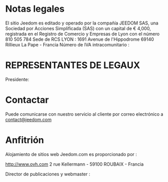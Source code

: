 # Notas legales

El sitio Jeedom es editado y operado por la compañía JEEDOM SAS, una Sociedad por Acciones Simplificada (SAS) con un capital de € 4,000, registrada en el Registro de Comercio y Empresas de Lyon con el número 810 505 784 Sede de RCS LYON : 1691 Avenue de l'Hippodrome 69140 Rillieux La Pape - Francia Número de IVA intracomunitario : 

# REPRESENTANTES DE LEGAUX

Presidente: 

# Contactar

Puede comunicarse con nuestro servicio al cliente por correo electrónico a contact@jeedom.com

# Anfitrión

Alojamiento de sitios web Jeedom.com es proporcionado por :

http://www.ovh.com
2 rue Kellermann - 59100 ROUBAIX - Francia

Director de publicaciones y webmaster : 
